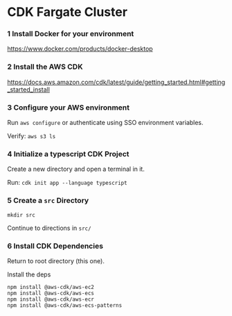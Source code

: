 # CDK Fargate Cluster

### 1 Install Docker for your environment

https://www.docker.com/products/docker-desktop

### 2 Install the AWS CDK

https://docs.aws.amazon.com/cdk/latest/guide/getting_started.html#getting_started_install


### 3 Configure your AWS environment

Run `aws configure` or authenticate using SSO environment variables.

Verify: `aws s3 ls`

### 4 Initialize a typescript CDK Project

Create a new directory and open a terminal in it.

Run: `cdk init app --language typescript`

### 5 Create a `src` Directory

`mkdir src`

Continue to directions in `src/`


### 6 Install CDK Dependencies

Return to root directory (this one).

Install the deps

```
npm install @aws-cdk/aws-ec2
npm install @aws-cdk/aws-ecs
npm install @aws-cdk/aws-ecr
npm install @aws-cdk/aws-ecs-patterns
```
